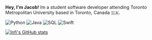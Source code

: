 **Hey, I'm Jacob!** Im a student software developer attending Toronto Metropolitan University based in Toronto, Canada 🇨🇦. 

![Python](https://img.shields.io/badge/-Python-000?&logo=Python)
![Java](https://img.shields.io/badge/-Java-000?&logo=Java&logoColor=007396)
![SQL](https://img.shields.io/badge/-SQL-000?&logo=MySQL)
![Swift](https://img.shields.io/badge/-Swift-000?&logo=Swift)

[![Infi's GitHub stats](https://github-readme-stats.vercel.app/api?username=jacobamobin&count_private=true&show_icons=true&theme=midnight-purple)](https://github.com/AidanTheBandit/github-readme-stats)

